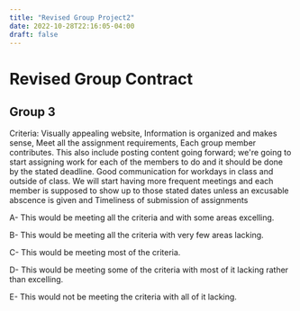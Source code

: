 ```yaml
---
title: "Revised Group Project2"
date: 2022-10-28T22:16:05-04:00
draft: false
---
```

# Revised Group Contract
## Group 3

Criteria: 
Visually appealing website, Information is organized and makes sense, Meet all the assignment requirements, Each group member contributes. This also include posting content going forward; we're going to start assigning work for each of the members to do and it should be done by the stated deadline. 
Good communication for workdays in class and outside of class. We will start having more frequent meetings and each member is supposed to show up to those stated dates unless an excusable abscence is given and 
Timeliness of submission of assignments

A- This would be meeting all the criteria and with some areas excelling. 

B- This would be meeting all the criteria with very few areas lacking.

C- This would be meeting most of the criteria. 

D- This would be meeting some of the criteria with most of it lacking rather than excelling.

E- This would not be meeting the criteria with all of it lacking. 
